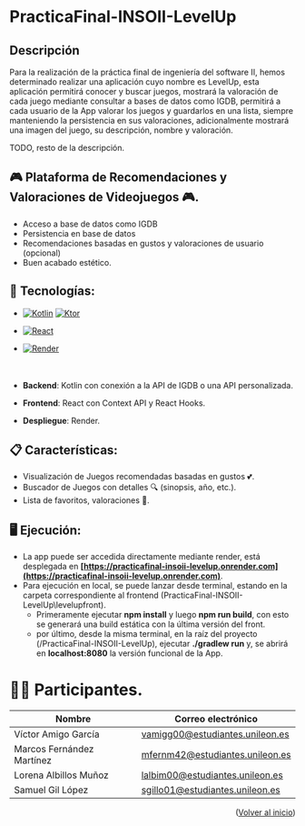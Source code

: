 # PracticaFinal-INSOII-LevelUp

## Descripción
Para la realización de la práctica final de ingeniería del software II, hemos determinado realizar una aplicación cuyo nombre es LevelUp, esta aplicación permitirá conocer y buscar juegos, mostrará la valoración de cada juego mediante consultar a bases de datos como IGDB, permitirá a cada usuario de la App valorar los juegos y guardarlos en una lista, siempre manteniendo la persistencia en sus valoraciones, adicionalmente mostrará una imagen del juego, su descripción, nombre y valoración.

TODO, resto de la descripción.

## 🎮 Plataforma de Recomendaciones y Valoraciones de Videojuegos 🎮.

* Acceso a base de datos como IGDB
* Persistencia en base de datos
* Recomendaciones basadas en gustos y valoraciones de usuario (opcional)
* Buen acabado estético.

## 🧪 Tecnologías:
*	[![Kotlin][Kotlin-logo]][Kotlin-url]   [![Ktor][Ktor-logo]][Ktor-url] 
*	[![React][React-logo]][React-url]  
*	[![Render][Render-logo]][Render-url]
<br><br><br>

* **Backend**: Kotlin con conexión a la API de IGDB o una API personalizada.
* **Frontend**: React con Context API y React Hooks.
* **Despliegue**: Render.


  
## 📋 Características:
- Visualización de Juegos recomendadas basadas en gustos 💕.
- Buscador de Juegos con detalles 🔍 (sinopsis, año, etc.).
- Lista de favoritos, valoraciones 🌟.

## 🖥️ Ejecución:
- La app puede ser accedida directamente mediante render, está desplegada en **[https://practicafinal-insoii-levelup.onrender.com](https://practicafinal-insoii-levelup.onrender.com)**.
- Para ejecución en local, se puede lanzar desde terminal, estando en la carpeta correspondiente al frontend (PracticaFinal-INSOII-LevelUp\levelupfront).
    - Primeramente ejecutar **npm install** y luego **npm run build**, con esto se generará una build estática con la última versión del front.
    - por último, desde la misma terminal, en la raíz del proyecto (/PracticaFinal-INSOII-LevelUp), ejecutar **./gradlew run** y, se abrirá en **localhost:8080** la versión funcional de la App.
  
# 🧙‍♂️ Participantes.

| Nombre                   | Correo electrónico                       |
|--------------------------|------------------------------------------|
| Víctor Amigo García      | vamigg00@estudiantes.unileon.es          |
| Marcos Fernández Martínez| mfernm42@estudiantes.unileon.es          |
| Lorena Albillos Muñoz    | lalbim00@estudiantes.unileon.es          |
| Samuel Gil López         | sgillo01@estudiantes.unileon.es          |


<p align="right">(<a href="#readme-top">Volver al inicio</a>)</p>


[Kotlin-logo]: https://img.shields.io/badge/Kotlin-0095D5?style=for-the-badge&logo=kotlin&logoColor=white
[Kotlin-url]: https://kotlinlang.org/
[Ktor-logo]: https://img.shields.io/badge/Ktor-0095D5?style=for-the-badge&logo=ktor&logoColor=white
[Ktor-url]: https://ktor.io/
[React-logo]: https://img.shields.io/badge/React-20232A?style=for-the-badge&logo=react&logoColor=61DAFB
[React-url]: https://reactjs.org/
[Render-logo]: https://img.shields.io/badge/Render-46E3B7?style=for-the-badge&logo=render&logoColor=white
[Render-url]: https://render.com/
